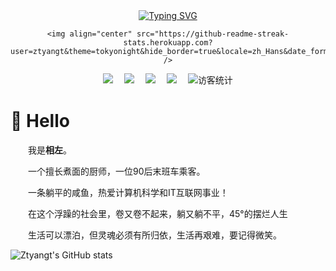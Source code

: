 
  <!-- dynamic typing effect 动态打字效果 -->
  <div align="center">
    <a href="https://www.ztyang.com">
      <img src="https://readme-typing-svg.demolab.com?font=Fira+Code&pause=1000&color=70A4FC&center=true&vCenter=true&width=435&lines=%E5%BF%B5%E5%BF%B5%E4%B8%8D%E5%BF%98%EF%BC%8C%E5%BF%85%E6%9C%89%E5%9B%9E%E5%93%8D%EF%BC%81;%E5%94%AF%E7%83%AD%E7%88%B1%E5%8F%AF%E6%8A%B5%E5%B2%81%E6%9C%88%E6%BC%AB%E9%95%BF%E3%80%82" alt="Typing SVG" />
    </a>
  
    <img align="center" src="https://github-readme-streak-stats.herokuapp.com?user=ztyangt&theme=tokyonight&hide_border=true&locale=zh_Hans&date_format=%5BY.%5Dn.j" />
  </div>
  
  
  
  <!-- profile logo 个人资料徽标 -->
  <div align="center">
    <a href="https://www.ztyang.com/"><img src="https://img.shields.io/badge/Website-博客-blue" /></a>&emsp;
    <a href="https://kodo.ztyang.com/img/wechatqrcode.jpg"><img src="https://img.shields.io/badge/WeChat-微信-07c160" /></a>&emsp;
    <a href="https://kodo.ztyang.com/img/qqqrcode.jpg"><img src="https://img.shields.io/badge/QQ-qq-0e9bf" /></a>&emsp;
    <a href="https://space.bilibili.com/351669544/"><img src="https://img.shields.io/badge/Bilibili-B站-ff69b4" /></a>&emsp;
        <!-- visitor statistics logo 访客数统计徽标 -->
    <img src="https://visitor-badge.glitch.me/badge?page_id=ztyangt" alt="访客统计" />
  </div>




<!-- About me 关于我 -->
#  🙋 Hello


<p>&emsp;&emsp;我是<strong>相左</strong>。</p>
<p>&emsp;&emsp;一个擅长煮面的厨师，一位90后末班车乘客。</p>
<p>&emsp;&emsp;一条躺平的咸鱼，热爱计算机科学和IT互联网事业！</p>
<p>&emsp;&emsp;在这个浮躁的社会里，卷又卷不起来，躺又躺不平，45°的摆烂人生</p>
<p>&emsp;&emsp;生活可以漂泊，但灵魂必须有所归依，生活再艰难，要记得微笑。</p>



  
![Ztyangt's GitHub stats](https://github-readme-stats.vercel.app/api?username=ztyangt&count_private=true&show_icons=true&&theme=github_dark)
<!-- [![Top Langs](https://github-readme-stats.vercel.app/api/top-langs/?username=ztyangt)](https://github.com/anuraghazra/github-readme-stats) -->
